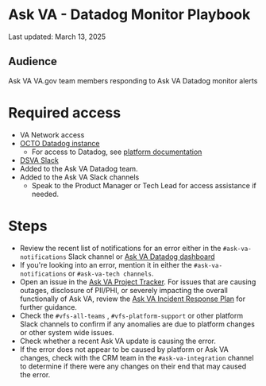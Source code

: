 # Ask VA  - Datadog Monitor Playbook
Last updated: March 13, 2025 

## Audience 
Ask VA VA.gov team members responding to Ask VA Datadog monitor alerts

# Required access

- VA Network access
- [OCTO Datadog instance](https://vagov.ddog-gov.com/)
    - For access to Datadog, see [platform documentation](https://depo-platform-documentation.scrollhelp.site/developer-docs/get-access-to-datadog)
- [DSVA Slack](dsva.slack.com)
- Added to the Ask VA Datadog team.
- Added to the Ask VA Slack channels
    - Speak to the Product Manager or Tech Lead for access assistance if needed.

# Steps

- Review the recent list of notifications for an error either in the `#ask-va-notifications` Slack channel or [Ask VA Datadog dashboard](https://vagov.ddog-gov.com/dashboard/i7e-qkf-zim/ask-va-dashboard-draft?fromUser=false&refresh_mode=sliding&from_ts=1741271403227&to_ts=1741876203227&live=true)
- If you're looking into an error, mention it in either the `#ask-va-notifications` or `#ask-va-tech channels`. 
- Open an issue in the [Ask VA Project Tracker](https://github.com/orgs/department-of-veterans-affairs/projects/1033/views/1). For issues that are causing outages, disclosure of PII/PHI, or severely impacting the overall functionally of Ask VA, review the [Ask VA Incident Response Plan](https://github.com/department-of-veterans-affairs/va.gov-team/blob/master/products/ask-va/engineering/InfoSec/ask-va-incident-response-plan.md) for further guidance.
- Check the `#vfs-all-teams` , `#vfs-platform-support` or other platform Slack channels to confirm if any anomalies are due to platform changes or other system wide issues.
- Check whether a recent Ask VA update is causing the error.
- If the error does not appear to be caused by platform or Ask VA changes, check with the CRM team in the `#ask-va-integration` channel to determine if there were any changes on their end that may caused the error.


